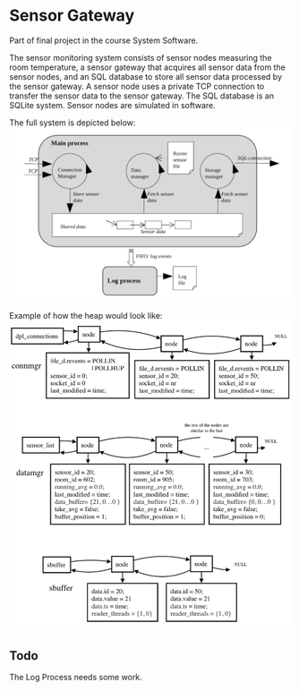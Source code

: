 # Sensor Gateway
Part of final project in the course System Software.

The sensor monitoring system consists of sensor nodes measuring the room temperature, a sensor gateway that acquires all sensor data from the sensor nodes, and an SQL database to store all sensor data processed by the sensor gateway. A sensor node uses a private TCP connection to transfer the sensor data to the sensor gateway. The SQL database is an SQLite system. 
Sensor nodes are simulated in software.

The full system is depicted below:
![SensorGateway](images/SensorGateway.png)

Example of how the heap would look like:
![Heap](images/Heap.jpeg)

## Todo
The Log Process needs some work.